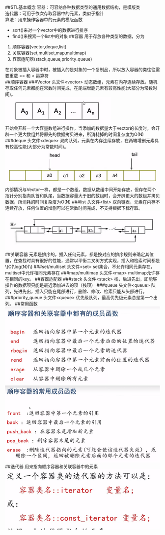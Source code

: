 <script type="text/javascript"
  src="http://cdn.mathjax.org/mathjax/latest/MathJax.js?config=TeX-AMS-MML_HTMLorMML">
</script>
##STL基本概念
容器：可容纳各种数据类型的通用数据结构，是模版类  
迭代器：可用于依次存取容器中的元素，类似于指针  
算法：用来操作容器中的元素的模版函数  
*  sort()来对一个vector中的数据进行排序  
*  find()来搜索一个list中的对象
##容器
用于存放各种类型的数据，分为  
1. 顺序容器(vector,deque,list)  
2. 关联容器(set,multiset,map,multimap)  
3. 容器适配器(stack,queue,priority_queue)  

在对象被插入容器中时，被插入的是对象的一个复制品，所以放入容器的类往往需要重载 == 和 < 运算符  
##顺序容器
###Vector  头文件\<vector>
动态数组，元素在内存连续存放。随机存取任何元素都能在常数时间完成，在尾端增删元素有较高性能(大部分为常数时间)。  
![image](img/vector.png)  
开始会开辟一个大容量数组进行操作，当添加的数据量大于vector的长度时，会开辟一个更大数组并将原先的数据拷贝进来，所消耗掉的时间复杂度为O(N)
###deque 	头文件\<deque>
双向队列，元素在内存连续存放，在两端增删元素具有较高性能(大部分为常数时间)。  
![image](img/deque.png)  
内部情况与Vector一样，都是一个数组，数据从数组中间开始存放，但存在两个指针分别指向队首和队尾，当数据容量大于旧的数组时，会开辟更大的数组并拷贝数据，所消耗的时间复杂度为O(N)
###list 		头文件\<list>
双向链表，元素在内存不连续存放，任何位置的增删可以在常数时间完成，不支持根据下标存取。  
![image](img/list.png)  
##关联容器
元素是排序的，插入任何元素，都是按对应的排序规则来确定其位置，在查找时具有很好的性能，通常以平衡二叉树方式实现，插入和检索时间都是\\(O(\log{N})\\)
###set/multiset		头文件\<set>
set集合，不允许相同元素存在，multiset中允许相同元素存在
###map/multimap		头文件\<map>
multimap允许存在相同的key。
##容器适配器
###stack		头文件\<stack>
栈，后进先出，即能够操作的数据项只能是最近添加进去的项（栈顶）
###queue		头文件\<queue>
队列，先进先出，插入只能在尾部进行，删除、修改、检索只能从头部进行。
###priority_queue	头文件\<queue>
优先级队列，最高优先级元素总是第一个出列。
##常用函数
![image](img/func01.png)  
![image](img/func02.png)
##迭代器
用来指向顺序容器和关联容器中的元素
![image](img/image01.png)

